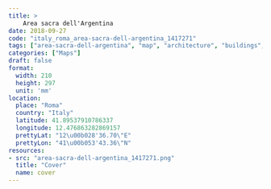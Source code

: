 ```yaml
---
title: > 
    Area sacra dell'Argentina
date: 2018-09-27
code: "italy_roma_area-sacra-dell-argentina_1417271"
tags: ["area-sacra-dell-argentina", "map", "architecture", "buildings", "Roma", "Italy"]
categories: ["Maps"]
draft: false
format:
  width: 210
  height: 297
  unit: 'mm'
location:
  place: "Roma"
  country: "Italy"
  latitude: 41.89537910786337
  longitude: 12.476863282869157
  prettyLat: "12\u00b028'36.70\"E"
  prettyLon: "41\u00b053'43.36\"N"
resources:
- src: "area-sacra-dell-argentina_1417271.png"
  title: "Cover"
  name: cover
---
```

